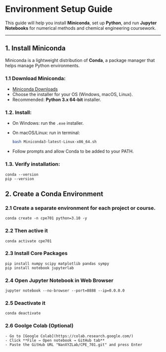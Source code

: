 # Environment Setup Guide

This guide will help you install **Miniconda**, set up **Python**, and run **Jupyter Notebooks** for numerical methods and chemical engineering coursework.

---

## 1. Install Miniconda

Miniconda is a lightweight distribution of **Conda**, a package manager that helps manage Python environments.

### 1.1 Download Miniconda:
   - [Miniconda Downloads](https://docs.conda.io/en/latest/miniconda.html)
   - Choose the installer for your OS (Windows, macOS, Linux).  
   - Recommended: **Python 3.x 64-bit** installer.

### 1.2. Install:
   - On Windows: run the `.exe` installer.
   - On macOS/Linux: run in terminal:

     ```bash
     bash Miniconda3-latest-Linux-x86_64.sh
     ```

   - Follow prompts and allow Conda to be added to your PATH.

### 1.3. Verify installation:
     
   ```
   conda --version
   pip --version
   ```

## 2. Create a Conda Environment

### 2.1 Create a separate environment for each project or course.

   ```
   conda create -n cpe701 python=3.10 -y
   ```

### 2.2 Then active it

   ```
   conda activate cpe701
   ```

### 2.3 Install Core Packages

   ```
   pip install numpy scipy matplotlib pandas sympy
   pip install notebook jupyterlab
   ```

### 2.4 Open Jupyter Notebook in Web Browser

   ```
   jupyter notebook --no-browser --port=8888 --ip=0.0.0.0
   ```

### 2.5 Deactivate it 

   ```
   conda deactivate
   ```

### 2.6 Goolge Colab (Optional)

    - Go to [Google Colab](https://colab.research.google.com/)
    - Click **File → Open notebook → GitHub tab**
    - Paste the GitHub URL "NanXYZLab/CPE_701.git" and press Enter

